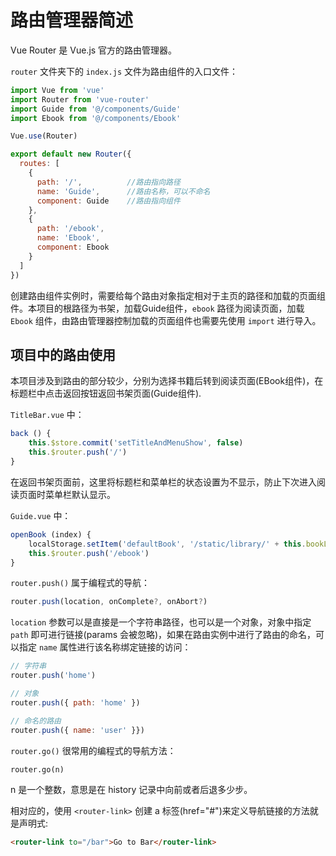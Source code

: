 # 路由管理器简述

Vue Router 是 Vue.js 官方的路由管理器。

`router` 文件夹下的 `index.js` 文件为路由组件的入口文件：

```javascript
import Vue from 'vue'
import Router from 'vue-router'
import Guide from '@/components/Guide'
import Ebook from '@/components/Ebook'

Vue.use(Router)

export default new Router({
  routes: [
    {
      path: '/',          //路由指向路径
      name: 'Guide',      //路由名称，可以不命名
      component: Guide    //路由指向组件
    },
    {
      path: '/ebook',
      name: 'Ebook',
      component: Ebook
    }
  ]
})
```

创建路由组件实例时，需要给每个路由对象指定相对于主页的路径和加载的页面组件。本项目的根路径为书架，加载Guide组件，`ebook` 路径为阅读页面，加载 `Ebook` 组件，由路由管理器控制加载的页面组件也需要先使用 `import` 进行导入。

## 项目中的路由使用

本项目涉及到路由的部分较少，分别为选择书籍后转到阅读页面(EBook组件)，在标题栏中点击返回按钮返回书架页面(Guide组件).

`TitleBar.vue` 中：

```javascript
back () {
    this.$store.commit('setTitleAndMenuShow', false)
    this.$router.push('/')
}
```

在返回书架页面前，这里将标题栏和菜单栏的状态设置为不显示，防止下次进入阅读页面时菜单栏默认显示。

`Guide.vue` 中：

```javascript
openBook (index) {
    localStorage.setItem('defaultBook', '/static/library/' + this.bookList[index] + '.epub')
    this.$router.push('/ebook')
}
```

`router.push()` 属于编程式的导航：

```javascript
router.push(location, onComplete?, onAbort?)
```

`location` 参数可以是直接是一个字符串路径，也可以是一个对象，对象中指定 `path` 即可进行链接(params 会被忽略)，如果在路由实例中进行了路由的命名，可以指定 `name` 属性进行该名称绑定链接的访问：

```javascript
// 字符串
router.push('home')

// 对象
router.push({ path: 'home' })

// 命名的路由
router.push({ name: 'user' }})
```

`router.go()` 很常用的编程式的导航方法：

```
router.go(n)
```

n 是一个整数，意思是在 history 记录中向前或者后退多少步。

相对应的，使用 `<router-link>` 创建 a 标签(href="#")来定义导航链接的方法就是声明式:

```html
<router-link to="/bar">Go to Bar</router-link>
```